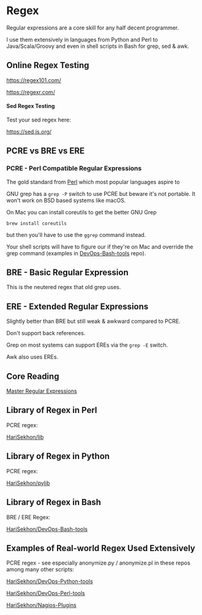 # Regex

Regular expressions are a core skill for any half decent programmer.

I use them extensively in languages from Python and Perl to Java/Scala/Groovy and even in shell scripts in Bash
for grep, sed & awk.

<!-- INDEX_START -->
<!-- INDEX_END -->

## Online Regex Testing

https://regex101.com/

https://regexr.com/

#### Sed Regex Testing

Test your sed regex here:

https://sed.js.org/

## PCRE vs BRE vs ERE

### PCRE - Perl Compatible Regular Expressions

The gold standard from [Perl](perl.md) which most popular languages aspire to

GNU grep has a `grep -P` switch to use PCRE but beware it's not portable. It won't work on BSD based systems like macOS.

On Mac you can install coreutils to get the better GNU Grep

```shell
brew install coreutils
```
but then you'll have to use the `ggrep` command instead.

Your shell scripts will have to figure our if they're on Mac and override the grep command (examples in
[DevOps-Bash-tools](https://github.com/HariSekhon/DevOps-Bash-tools) repo).

## BRE - Basic Regular Expression

This is the neutered regex that old grep uses.

## ERE - Extended Regular Expressions

Slightly better than BRE but still weak & awkward compared to PCRE.

Don't support back references.

Grep on most systems can support EREs via the `grep -E` switch.

Awk also uses EREs.

## Core Reading

[Master Regular Expressions](https://www.amazon.com/Mastering-Regular-Expressions-Jeffrey-Friedl/dp/0596528124/)

## Library of Regex in Perl

PCRE regex:

[HariSekhon/lib](https://github.com/HariSekhon/lib)

## Library of Regex in Python

PCRE regex:

[HariSekhon/pylib](https://github.com/HariSekhon/pylib)

## Library of Regex in Bash

BRE / ERE Regex:

[HariSekhon/DevOps-Bash-tools](https://github.com/HariSekhon/DevOps-Bash-tools)

## Examples of Real-world Regex Used Extensively

PCRE regex - see especially anonymize.py / anonymize.pl in these repos among many other scripts:

[HariSekhon/DevOps-Python-tools](https://github.com/HariSekhon/DevOps-Python-tools)

[HariSekhon/DevOps-Perl-tools](https://github.com/HariSekhon/DevOps-Perl-tools)

[HariSekhon/Nagios-Plugins](https://github.com/HariSekhon/Nagios-Plugins)

